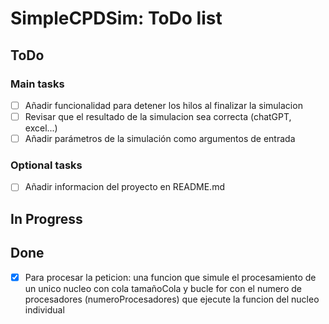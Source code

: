#   SimpleCPDSim: ToDo list
##  ToDo
### Main tasks
- [ ] Añadir funcionalidad para detener los hilos al finalizar la simulacion
- [ ] Revisar que el resultado de la simulacion sea correcta (chatGPT, excel...)
- [ ] Añadir parámetros de la simulación como argumentos de entrada
### Optional tasks
- [ ] Añadir informacion del proyecto en README.md
##  In Progress
##  Done
- [x] Para procesar la peticion:
una funcion que simule el procesamiento de un unico nucleo con cola tamañoCola y bucle for con el numero de procesadores (numeroProcesadores) que ejecute la funcion del nucleo individual